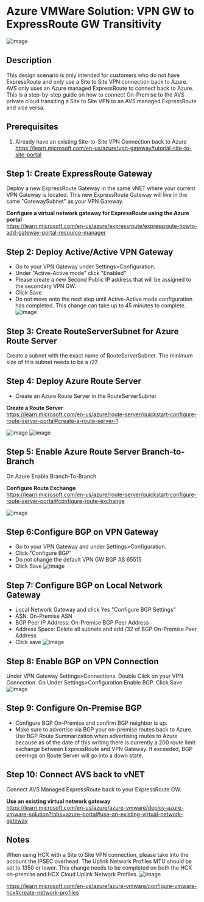 # Azure VMWare Solution: VPN GW to ExpressRoute GW Transitivity
![image](https://user-images.githubusercontent.com/97964083/214078217-86c26773-6339-4ea3-a1ca-0f35291b25ea.png)

## Description
This design scenario is only intended for customers who do not have ExpressRoute and only use a Site to Site VPN connection back to Azure. AVS only uses an Azure managed ExpressRoute to connect back to Azure. This is a step-by-step guide on how to connect On-Premise to the AVS private cloud transiting a Site to Site VPN to an AVS managed ExpressRoute and vice versa.

## Prerequisites  
1. Already have an existing Site-to-Site VPN Connection back to Azure  
https://learn.microsoft.com/en-us/azure/vpn-gateway/tutorial-site-to-site-portal

## Step 1: Create ExpressRoute Gateway
Deploy a new ExpressRoute Gateway in the same vNET where your current VPN Gateway is located. This new ExpressRoute Gateway will live in the same "GatewaySubnet" as your VPN Gateway.  

**Configure a virtual network gateway for ExpressRoute using the Azure portal**  
https://learn.microsoft.com/en-us/azure/expressroute/expressroute-howto-add-gateway-portal-resource-manager  

## Step 2: Deploy Active/Active VPN Gateway
- Go to your VPN Gateway under Settings>Configuration. 
- Under "Active-Active mode" click "Enabled" 
- Please create a new Second Public IP address that will be assigned to the secondary VPN GW.	
- Click Save 
- Do not move onto the next step until Active-Active mode configuration has completed. This change can take up to 45 minutes to complete. 
![image](https://user-images.githubusercontent.com/97964083/215498428-e7a264d4-5c8c-4ae2-a65c-db9f9834561b.png)
		
## Step 3: Create RouteServerSubnet for Azure Route Server
Create a subnet with the exact name of RouteServerSubnet. The minimum size of this subnet needs to be a /27. 

## Step 4: Deploy Azure Route Server
- Create an Azure Route Server in the RouteServerSubnet  

**Create a Route Server**   
https://learn.microsoft.com/en-us/azure/route-server/quickstart-configure-route-server-portal#create-a-route-server-1  

![image](https://user-images.githubusercontent.com/97964083/215504753-220f176f-b5e5-4f9f-947f-f5f5861fa2a1.png)
![image](https://user-images.githubusercontent.com/97964083/215504930-38a991cc-eb84-400c-8306-ecc43aded0a3.png)
	
## Step 5: Enable Azure Route Server Branch-to-Branch
On Azure Enable Branch-To-Branch  

**Configure Route Exchange**  
https://learn.microsoft.com/en-us/azure/route-server/quickstart-configure-route-server-portal#configure-route-exchange  

![image](https://user-images.githubusercontent.com/97964083/215505504-8327ac13-bc2e-42f1-a7e8-1da61db015e9.png)

	
## Step 6:Configure BGP on VPN Gateway	
- Go to your VPN Gateway and under Settings>Configuration. 
- Click "Configure BGP"
- Do not change the default VPN GW BGP AS 65515
- Click Save
![image](https://user-images.githubusercontent.com/97964083/215501023-d2710b78-62d0-434b-afcc-15fcecf3876f.png)

## Step 7: Configure BGP on Local Network Gateway
- Local Network Gateway and click Yes "Configure BGP Settings"
- ASN: On-Premise ASN
- BGP Peer IP Address: On-Premise BGP Peer Address
- Address Space: Delete all subnets and add /32 of BGP On-Premise Peer Address
- Click save
![image](https://user-images.githubusercontent.com/97964083/215502946-48364f6e-39f1-4a35-80fd-29f9f8833ec7.png)

## Step 8: Enable BGP on VPN Connection
Under VPN Gateway Settings>Connections. Double Click on your VPN Connection. 
Go Under Settings>Configuration Enable BGP. 
Click Save
![image](https://user-images.githubusercontent.com/97964083/215503579-faad957e-0803-4b05-b4e9-c763b58e532d.png)

## Step 9: Configure On-Premise BGP
- Configure BGP On-Premise and confirm BGP neighbor is up. 
- Make sure to advertise via BGP your on-premise routes back to Azure. Use BGP Route Summarization when advertising routes to Azure because as of the date of this writing there is currently a 200 route limit exchange between ExpressRoute and VPN Gateway. If exceeded, BGP peerings on Route Server will go into a down state.  

## Step 10: Connect AVS back to vNET
Connect AVS Managed ExpressRoute back to your ExpressRoute GW. 

**Use an existing virtual network gateway**   
https://learn.microsoft.com/en-us/azure/azure-vmware/deploy-azure-vmware-solution?tabs=azure-portal#use-an-existing-virtual-network-gateway  

## Notes
When using HCX with a Site to Site VPN connection, please take into the account the IPSEC overhead. The Uplink Network Profiles MTU should be set to 1350 or lower. This change needs to be completed on both the HCX on-premise and HCX Cloud Uplink Network Profiles. 
![image](https://user-images.githubusercontent.com/97964083/215516121-70edb806-9d12-4363-89bf-b4c77313f409.png)

https://learn.microsoft.com/en-us/azure/azure-vmware/configure-vmware-hcx#create-network-profiles
